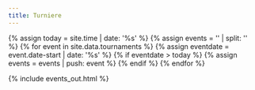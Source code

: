 ```yaml
---
title: Turniere
---
```


{% assign today = site.time | date: '%s' %}
{% assign events = '' | split: '' %}
{% for event in site.data.tournaments %}
	{% assign eventdate = event.date-start | date: '%s' %}
	{% if eventdate > today %}
		{% assign events = events | push: event %}
	{% endif %}
{% endfor %}

{% include events_out.html %}
